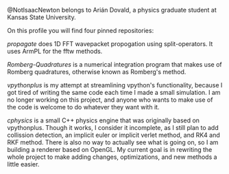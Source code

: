 @NotIsaacNewton belongs to Arián Dovald, a physics graduate student at Kansas State University.


On this profile you will find four pinned repositories: 

_propagate_ does 1D FFT wavepacket propogation using split-operators. It uses ArmPL for the fftw methods.

_Romberg-Quadratures_ is a numerical integration program that makes use of Romberg quadratures, otherwise known as Romberg's method.

_vpythonplus_ is my attempt at streamlining vpython's functionality, because I got tired of writing the same code each time I made a small simulation. I am no longer working on this project, and anyone who wants to make use of the code is welcome to do whatever they want with it.

_cphysics_ is a small C++ physics engine that was originally based on vpythonplus. Though it works, I consider it incomplete, as I still plan to add collission detection, an implicit euler or implicit verlet method, and RK4 and RKF method. There is also no way to actually see what is going on, so I am building a renderer based on OpenGL. My current goal is in rewriting the whole project to make adding changes, optimizations, and new methods a little easier.
